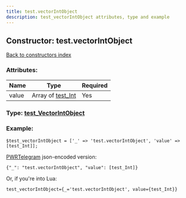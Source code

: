 ```yaml
---
title: test.vectorIntObject
description: test_vectorIntObject attributes, type and example
---
```

## Constructor: test.vectorIntObject  
[Back to constructors index](index.md)



### Attributes:

| Name     |    Type       | Required |
|----------|---------------|----------|
|value|Array of [test\_Int](../constructors/test_Int.md) | Yes|



### Type: [test\_VectorIntObject](../types/test_VectorIntObject.md)


### Example:

```
$test_vectorIntObject = ['_' => 'test.vectorIntObject', 'value' => [test_Int]];
```  

[PWRTelegram](https://pwrtelegram.xyz) json-encoded version:

```
{"_": "test.vectorIntObject", "value": [test_Int]}
```


Or, if you're into Lua:  


```
test_vectorIntObject={_='test.vectorIntObject', value={test_Int}}

```


